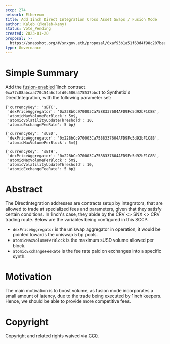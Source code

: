 ```yaml
---
sccp: 274
network: Ethereum
title: Add 1inch Direct Integration Cross Asset Swaps / Fusion Mode
author: Kaleb (@kaleb-keny)
status: Vote_Pending
created: 2023-01-20
proposal: >-
  https://snapshot.org/#/snxgov.eth/proposal/0xaf93b1a51f63d4f98c207beaf34e6a894ff67f90980c82ad47bfa21fb0c65ce2
type: Governance
---
```


# Simple Summary

Add the [fusion-enabled](https://1inch.io/fusion/) 1inch contract `0xa77c88abcaa770c54a6cfbfd0c586a475537bbc1` to Synthetix's DirectIntegration, with the following parameter set:

```
{'currencyKey': 'sBTC',
 'dexPriceAggregator': '0x228bCc970003Ca7588337604AFD9Fc5d92bF1C8B',
 'atomicMaxVolumePerBlock': 5m$,
 'atomicVolatilityUpdateThreshold': 10,
 'atomicExchangeFeeRate': 5 bp}

{'currencyKey': 'sUSD',
 'dexPriceAggregator': '0x228bCc970003Ca7588337604AFD9Fc5d92bF1C8B',
 'atomicMaxVolumePerBlock': 5m$}

{'currencyKey': 'sETH',
 'dexPriceAggregator': '0x228bCc970003Ca7588337604AFD9Fc5d92bF1C8B',
 'atomicMaxVolumePerBlock': 5m$,
 'atomicVolatilityUpdateThreshold': 10,
 'atomicExchangeFeeRate': 5 bp}
```

# Abstract

The DirectIntegration addresses are contracts setup by integrators, that are allowed to trade at specialized fees and parameters, given that they satisfy certain conditions. In 1inch's case, they abide by the CRV <> SNX <> CRV trading route. Below are the variables being configured in this SCCP:

- `dexPriceAggregator` is the uniswap aggregator in operation, it would be pointed towards the uniswap 5 bp pools.
- `atomicMaxVolumePerBlock` is the maximum sUSD volume allowed per block.
- `atomicExchangeFeeRate` is the fee rate paid on exchanges into a specific synth.

# Motivation

The main motivation is to boost volume, as fusion mode incorporates a small amount of latency, due to the trade being executed by 1inch keepers. Hence, we should be able to provide more competitive fees.

# Copyright

Copyright and related rights waived via [CC0](https://creativecommons.org/publicdomain/zero/1.0/).
